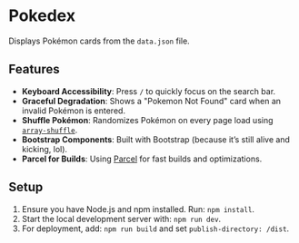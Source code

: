 # Pokedex

Displays Pokémon cards from the `data.json` file.

## Features

- **Keyboard Accessibility**: Press `/` to quickly focus on the search bar.
- **Graceful Degradation**: Shows a "Pokemon Not Found" card when an invalid Pokémon is entered.
- **Shuffle Pokémon**: Randomizes Pokémon on every page load using [`array-shuffle`](https://www.npmjs.com/package/array-shuffle).
- **Bootstrap Components**: Built with Bootstrap (because it’s still alive and kicking, lol).
- **Parcel for Builds**: Using [Parcel](https://parceljs.org/) for fast builds and optimizations.

## Setup

1. Ensure you have Node.js and npm installed. Run: `npm install`.
2. Start the local development server with: `npm run dev`.
3. For deployment, add: `npm run build` and set `publish-directory: /dist`.
